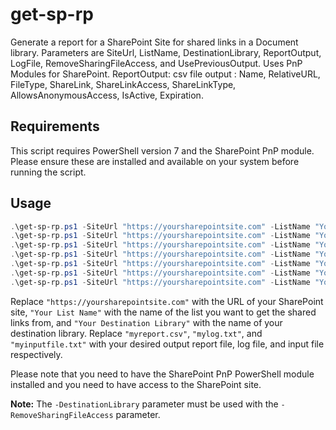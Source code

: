 # get-sp-rp
Generate a report for a SharePoint Site for shared links in a Document library. Parameters are SiteUrl, ListName, DestinationLibrary, ReportOutput, LogFile, RemoveSharingFileAccess, and UsePreviousOutput. Uses PnP Modules for SharePoint. ReportOutput: csv file output : Name, RelativeURL, FileType, ShareLink, ShareLinkAccess, ShareLinkType, AllowsAnonymousAccess, IsActive, Expiration.

## Requirements
This script requires PowerShell version 7 and the SharePoint PnP module. Please ensure these are installed and available on your system before running the script.

## Usage
```powershell
.\get-sp-rp.ps1 -SiteUrl "https://yoursharepointsite.com" -ListName "Your List Name"
.\get-sp-rp.ps1 -SiteUrl "https://yoursharepointsite.com" -ListName "Your List Name" -DestinationLibrary "Your Destination Library"
.\get-sp-rp.ps1 -SiteUrl "https://yoursharepointsite.com" -ListName "Your List Name" -DestinationLibrary "Your Destination Library" -RemoveSharingFileAccess $true
.\get-sp-rp.ps1 -SiteUrl "https://yoursharepointsite.com" -ListName "Your List Name" -DestinationLibrary "Your Destination Library" -ReportOutput "myreport.csv"
.\get-sp-rp.ps1 -SiteUrl "https://yoursharepointsite.com" -ListName "Your List Name" -DestinationLibrary "Your Destination Library" -LogFile "mylog.txt"
.\get-sp-rp.ps1 -SiteUrl "https://yoursharepointsite.com" -ListName "Your List Name" -DestinationLibrary "Your Destination Library" -UsePreviousOutput $true
.\get-sp-rp.ps1 -SiteUrl "https://yoursharepointsite.com" -ListName "Your List Name" -DestinationLibrary "Your Destination Library" -InputFile "myinputfile.txt"
```
Replace `"https://yoursharepointsite.com"` with the URL of your SharePoint site, `"Your List Name"` with the name of the list you want to get the shared links from, and `"Your Destination Library"` with the name of your destination library. Replace `"myreport.csv"`, `"mylog.txt"`, and `"myinputfile.txt"` with your desired output report file, log file, and input file respectively.

Please note that you need to have the SharePoint PnP PowerShell module installed and you need to have access to the SharePoint site.

**Note:** The `-DestinationLibrary` parameter must be used with the `-RemoveSharingFileAccess` parameter.


